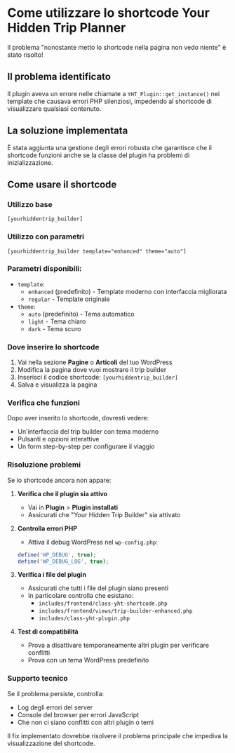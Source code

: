 # Come utilizzare lo shortcode Your Hidden Trip Planner

Il problema "nonostante metto lo shortcode nella pagina non vedo niente" è stato risolto!

## Il problema identificato
Il plugin aveva un errore nelle chiamate a `YHT_Plugin::get_instance()` nei template che causava errori PHP silenziosi, impedendo al shortcode di visualizzare qualsiasi contenuto.

## La soluzione implementata
È stata aggiunta una gestione degli errori robusta che garantisce che il shortcode funzioni anche se la classe del plugin ha problemi di inizializzazione.

## Come usare il shortcode

### Utilizzo base
```
[yourhiddentrip_builder]
```

### Utilizzo con parametri
```
[yourhiddentrip_builder template="enhanced" theme="auto"]
```

### Parametri disponibili:
- `template`: 
  - `enhanced` (predefinito) - Template moderno con interfaccia migliorata
  - `regular` - Template originale
- `theme`:
  - `auto` (predefinito) - Tema automatico
  - `light` - Tema chiaro  
  - `dark` - Tema scuro

### Dove inserire lo shortcode
1. Vai nella sezione **Pagine** o **Articoli** del tuo WordPress
2. Modifica la pagina dove vuoi mostrare il trip builder
3. Inserisci il codice shortcode: `[yourhiddentrip_builder]`
4. Salva e visualizza la pagina

### Verifica che funzioni
Dopo aver inserito lo shortcode, dovresti vedere:
- Un'interfaccia del trip builder con tema moderno
- Pulsanti e opzioni interattive
- Un form step-by-step per configurare il viaggio

### Risoluzione problemi

Se lo shortcode ancora non appare:

1. **Verifica che il plugin sia attivo**
   - Vai in **Plugin** > **Plugin installati**
   - Assicurati che "Your Hidden Trip Builder" sia attivato

2. **Controlla errori PHP**
   - Attiva il debug WordPress nel `wp-config.php`:
   ```php
   define('WP_DEBUG', true);
   define('WP_DEBUG_LOG', true);
   ```

3. **Verifica i file del plugin**
   - Assicurati che tutti i file del plugin siano presenti
   - In particolare controlla che esistano:
     - `includes/frontend/class-yht-shortcode.php`
     - `includes/frontend/views/trip-builder-enhanced.php`
     - `includes/class-yht-plugin.php`

4. **Test di compatibilità**
   - Prova a disattivare temporaneamente altri plugin per verificare conflitti
   - Prova con un tema WordPress predefinito

### Supporto tecnico
Se il problema persiste, controlla:
- Log degli errori del server
- Console del browser per errori JavaScript
- Che non ci siano conflitti con altri plugin o temi

Il fix implementato dovrebbe risolvere il problema principale che impediva la visualizzazione del shortcode.
